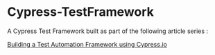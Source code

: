 # Cypress-TestFramework

A Cypress Test Framework built as part of the following article series :

[Building a Test Automation Framework using Cypress.io](https://kushalbhalaik.xyz/blog/building-a-test-automation-framework-using-cypress-io-part-1/)
